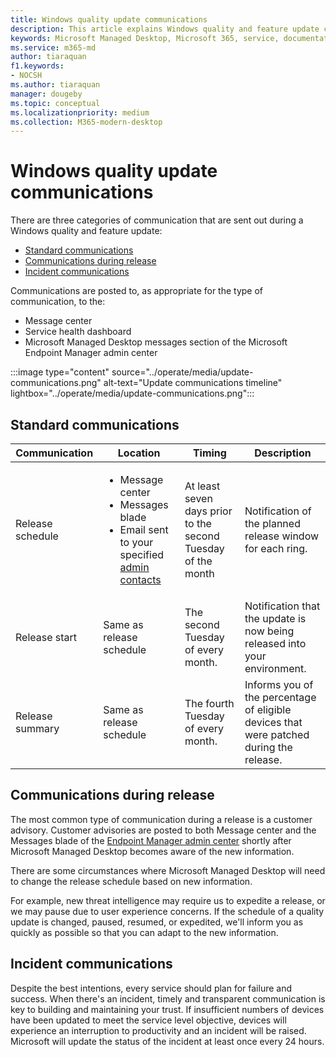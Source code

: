 ```yaml
---
title: Windows quality update communications
description: This article explains Windows quality and feature update communications
keywords: Microsoft Managed Desktop, Microsoft 365, service, documentation
ms.service: m365-md
author: tiaraquan
f1.keywords:
- NOCSH
ms.author: tiaraquan
manager: dougeby
ms.topic: conceptual
ms.localizationpriority: medium
ms.collection: M365-modern-desktop
---
```


# Windows quality update communications

There are three categories of communication that are sent out during a Windows quality and feature update:

- [Standard communications](#standard-communications)
- [Communications during release](#communications-during-release)
- [Incident communications](#incident-communications)

Communications are posted to, as appropriate for the type of communication, to the:

- Message center
- Service health dashboard
- Microsoft Managed Desktop messages section of the Microsoft Endpoint Manager admin center 

:::image type="content" source="../operate/media/update-communications.png" alt-text="Update communications timeline" lightbox="../operate/media/update-communications.png":::

## Standard communications

| Communication | Location | Timing | Description |
| ----- | ----- |  ----- | ----- |
| Release schedule | <ul><li>Message center</li><li>Messages blade</li><li>Email sent to your specified [admin contacts](../prepare/add-admin-contacts.md)</li><ul> | At least seven days prior to the second Tuesday of the month| Notification of the planned release window for each ring. |
| Release start | Same as release schedule | The second Tuesday of every month. | Notification that the update is now being released into your environment. |
| Release summary | Same as release schedule | The fourth Tuesday of every month. | Informs you of the percentage of eligible devices that were patched during the release. |

## Communications during release

The most common type of communication during a release is a customer advisory. Customer advisories are posted to both Message center and the Messages blade of the [Endpoint Manager admin center](https://go.microsoft.com/fwlink/?linkid=2109431) shortly after Microsoft Managed Desktop becomes aware of the new information.

There are some circumstances where Microsoft Managed Desktop will need to change the release schedule based on new information.

For example, new threat intelligence may require us to expedite a release, or we may pause due to user experience concerns. If the schedule of a quality update is changed, paused, resumed, or expedited, we'll inform you as quickly as possible so that you can adapt to the new information.

## Incident communications

Despite the best intentions, every service should plan for failure and success. When there's an incident, timely and transparent communication is key to building and maintaining your trust. If insufficient numbers of devices have been updated to meet the service level objective, devices will experience an interruption to productivity and an incident will be raised. Microsoft will update the status of the incident at least once every 24 hours.
